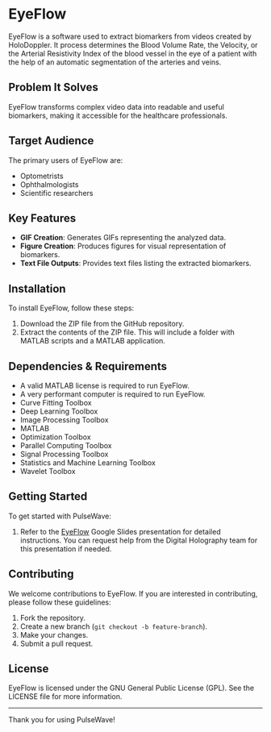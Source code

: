 # EyeFlow

EyeFlow is a software used to extract biomarkers from videos created by HoloDoppler. It process determines the Blood Volume Rate, the Velocity, or the Arterial Resistivity Index of the blood vessel in the eye of a patient with the help of an automatic segmentation of the arteries and veins.

## Problem It Solves

EyeFlow transforms complex video data into readable and useful biomarkers, making it accessible for the healthcare professionals.

## Target Audience

The primary users of EyeFlow are:
- Optometrists
- Ophthalmologists
- Scientific researchers

## Key Features

- **GIF Creation**: Generates GIFs representing the analyzed data.
- **Figure Creation**: Produces figures for visual representation of biomarkers.
- **Text File Outputs**: Provides text files listing the extracted biomarkers.

## Installation

To install EyeFlow, follow these steps:

1. Download the ZIP file from the GitHub repository.
2. Extract the contents of the ZIP file. This will include a folder with MATLAB scripts and a MATLAB application.

## Dependencies & Requirements

- A valid MATLAB license is required to run EyeFlow.
- A very performant computer is required to run EyeFlow. 
- Curve Fitting Toolbox
- Deep Learning Toolbox
- Image Processing Toolbox
- MATLAB
- Optimization Toolbox
- Parallel Computing Toolbox
- Signal Processing Toolbox
- Statistics and Machine Learning Toolbox
- Wavelet Toolbox

## Getting Started

To get started with PulseWave:

1. Refer to the [EyeFlow](https://docs.google.com/presentation/d/1s_adHm5oobDZZIPbrML8hR2-7wbIwT1kt3YC3EdAgYQ/edit#slide=id.g253c1ee4169_0_11) Google Slides presentation for detailed instructions. You can request help from the Digital Holography team for this presentation if needed.

## Contributing

We welcome contributions to EyeFlow. If you are interested in contributing, please follow these guidelines:

1. Fork the repository.
2. Create a new branch (`git checkout -b feature-branch`).
3. Make your changes.
4. Submit a pull request.

## License

EyeFlow is licensed under the GNU General Public License (GPL). See the LICENSE file for more information.

---

Thank you for using PulseWave!
